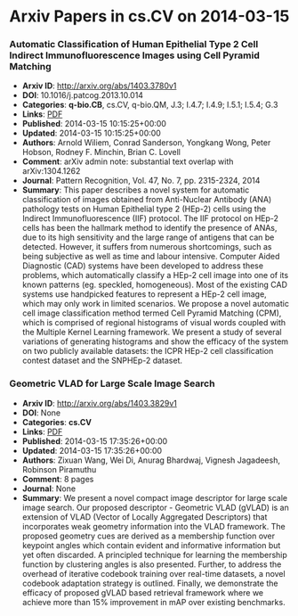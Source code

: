 # Arxiv Papers in cs.CV on 2014-03-15
### Automatic Classification of Human Epithelial Type 2 Cell Indirect Immunofluorescence Images using Cell Pyramid Matching
- **Arxiv ID**: http://arxiv.org/abs/1403.3780v1
- **DOI**: 10.1016/j.patcog.2013.10.014
- **Categories**: **q-bio.CB**, cs.CV, q-bio.QM, J.3; I.4.7; I.4.9; I.5.1; I.5.4; G.3
- **Links**: [PDF](http://arxiv.org/pdf/1403.3780v1)
- **Published**: 2014-03-15 10:15:25+00:00
- **Updated**: 2014-03-15 10:15:25+00:00
- **Authors**: Arnold Wiliem, Conrad Sanderson, Yongkang Wong, Peter Hobson, Rodney F. Minchin, Brian C. Lovell
- **Comment**: arXiv admin note: substantial text overlap with arXiv:1304.1262
- **Journal**: Pattern Recognition, Vol. 47, No. 7, pp. 2315-2324, 2014
- **Summary**: This paper describes a novel system for automatic classification of images obtained from Anti-Nuclear Antibody (ANA) pathology tests on Human Epithelial type 2 (HEp-2) cells using the Indirect Immunofluorescence (IIF) protocol. The IIF protocol on HEp-2 cells has been the hallmark method to identify the presence of ANAs, due to its high sensitivity and the large range of antigens that can be detected. However, it suffers from numerous shortcomings, such as being subjective as well as time and labour intensive. Computer Aided Diagnostic (CAD) systems have been developed to address these problems, which automatically classify a HEp-2 cell image into one of its known patterns (eg. speckled, homogeneous). Most of the existing CAD systems use handpicked features to represent a HEp-2 cell image, which may only work in limited scenarios. We propose a novel automatic cell image classification method termed Cell Pyramid Matching (CPM), which is comprised of regional histograms of visual words coupled with the Multiple Kernel Learning framework. We present a study of several variations of generating histograms and show the efficacy of the system on two publicly available datasets: the ICPR HEp-2 cell classification contest dataset and the SNPHEp-2 dataset.



### Geometric VLAD for Large Scale Image Search
- **Arxiv ID**: http://arxiv.org/abs/1403.3829v1
- **DOI**: None
- **Categories**: **cs.CV**
- **Links**: [PDF](http://arxiv.org/pdf/1403.3829v1)
- **Published**: 2014-03-15 17:35:26+00:00
- **Updated**: 2014-03-15 17:35:26+00:00
- **Authors**: Zixuan Wang, Wei Di, Anurag Bhardwaj, Vignesh Jagadeesh, Robinson Piramuthu
- **Comment**: 8 pages
- **Journal**: None
- **Summary**: We present a novel compact image descriptor for large scale image search. Our proposed descriptor - Geometric VLAD (gVLAD) is an extension of VLAD (Vector of Locally Aggregated Descriptors) that incorporates weak geometry information into the VLAD framework. The proposed geometry cues are derived as a membership function over keypoint angles which contain evident and informative information but yet often discarded. A principled technique for learning the membership function by clustering angles is also presented. Further, to address the overhead of iterative codebook training over real-time datasets, a novel codebook adaptation strategy is outlined. Finally, we demonstrate the efficacy of proposed gVLAD based retrieval framework where we achieve more than 15% improvement in mAP over existing benchmarks.




